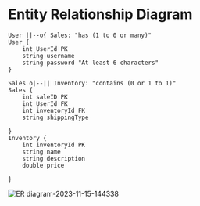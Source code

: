 # Entity Relationship Diagram
    User ||--o{ Sales: "has (1 to 0 or many)"
    User {
        int UserId PK
        string username
        string password "At least 6 characters"
    }
    
    Sales o|--|| Inventory: "contains (0 or 1 to 1)"
    Sales {
        int saleID PK 
        int UserId FK
        int inventoryId FK
        string shippingType
        
    }
    Inventory {
        int inventoryId PK
        string name 
        string description
        double price

    }


    
![ER diagram-2023-11-15-144338](https://github.com/jwats164/Team3Project/assets/140277706/25aed9e5-3aec-43da-9a55-7150a4e8612b)

